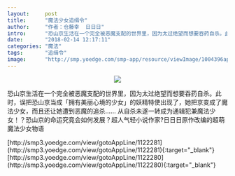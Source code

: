```yaml
---
layout:     post
title:      "魔法少女追缉令"
author:     "作者：仓藤幸  日日日"
intro:      "恐山京生活在一个完全被恶魔支配的世界里，因为太过绝望而想要吞药自杀。此时，误把恐山京当成「拥有美丽心境的少女」的妖精特使出现了，她把京变成了魔法少女，而且还让她遭到恶魔的追杀...... 从自杀未遂一转成为通辑犯兼魔法少女！？恐山京的命运究竟会如何发展？超人气轻小说作家?日日日原作改编的超萌魔法少女物语"
date:       "2018-02-14 12:17:11"
categories: "魔法"
tags:       "追缉令"
image:      "http://smp.yoedge.com/smp-app/resource/viewImage/1004396appline.png"
---
```

<div style="text-align: center">
<p><img src="http://smp.yoedge.com/smp-app/resource/viewImage/1004396appline.png"/></p>
</div>
<p class="post-meta">
<span>恐山京生活在一个完全被恶魔支配的世界里，因为太过绝望而想要吞药自杀。此时，误把恐山京当成「拥有美丽心境的少女」的妖精特使出现了，她把京变成了魔法少女，而且还让她遭到恶魔的追杀...... 从自杀未遂一转成为通辑犯兼魔法少女！？恐山京的命运究竟会如何发展？超人气轻小说作家?日日日原作改编的超萌魔法少女物语</span>
</p>
[http://smp3.yoedge.com/view/gotoAppLine/1122281](http://smp3.yoedge.com/view/gotoAppLine/1122281){:target="_blank"}
[http://smp3.yoedge.com/view/gotoAppLine/1122280](http://smp3.yoedge.com/view/gotoAppLine/1122280){:target="_blank"}


